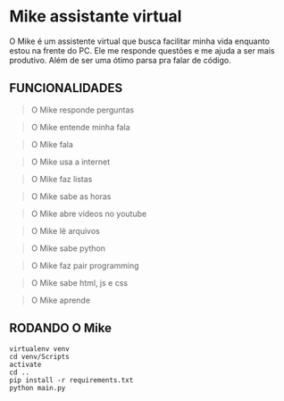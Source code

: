 # Mike assistante virtual

O Mike é um assistente virtual que busca facilitar minha vida enquanto estou na frente do PC. Ele me responde questões e me ajuda a ser mais produtivo. Além de ser uma ótimo parsa pra falar de código.

## FUNCIONALIDADES

> O Mike responde perguntas

> O Mike entende minha fala

> O Mike fala

> O Mike usa a internet

> O Mike faz listas

> O Mike sabe as horas

> O Mike abre videos no youtube

> O Mike lê arquivos

> O Mike sabe python

> O Mike faz pair programming

> O Mike sabe html, js e css

> O Mike aprende

## RODANDO O Mike

    virtualenv venv
    cd venv/Scripts
    activate
    cd ..
    pip install -r requirements.txt
    python main.py
